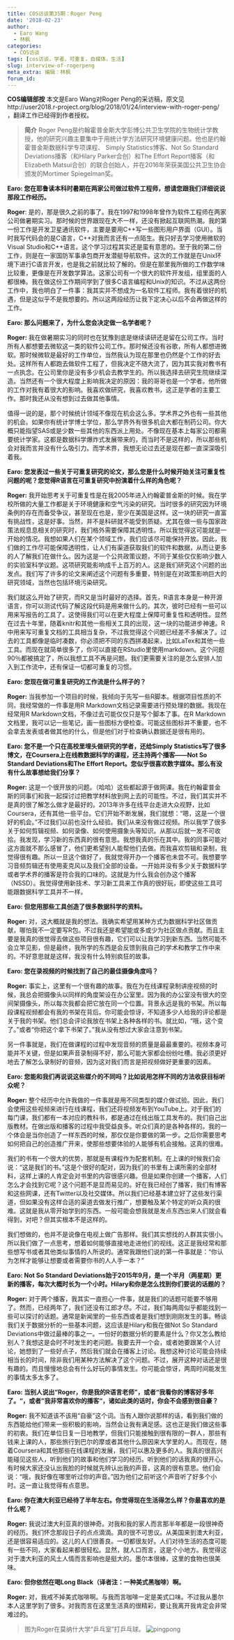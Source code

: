 ```yaml
---
title: COS访谈第35期：Roger Peng
date: '2018-02-23'
author:
  - Earo Wang
  - 林枫
categories:
  - COS访谈
tags: [cos访谈，学者，可重复，自媒体，生活]
slug: interview-of-rogerpeng
meta_extra: 编辑：林枫 
forum_id: 
---
```

**COS编辑部按** 本文是Earo Wang对Roger Peng的采访稿，原文见http://user2018.r-project.org/blog/2018/01/24/interview-with-roger-peng/ ，翻译工作已经得到作者授权。

> **简介**   Roger Peng是约翰霍普金斯大学彭博公共卫生学院的生物统计学教授，他的研究兴趣主要集中于用统计学方法研究环境健康问题。他也是约翰霍普金斯数据科学专项课程、 Simply Statistics博客、Not So Standard Deviations播客（和Hilary Parker合创）和The Effort Report播客（和Elizabeth Matsui合创）的联合创始人，并在2016年荣获美国公共卫生协会颁发的Mortimer Spiegelman奖。

**Earo: 您在耶鲁读本科时暑期在两家公司做过软件工程师，想请您跟我们详细说说那段工作经历。**

**Roger**: 是的，那是很久之前的事了。我在1997和1998年曾作为软件工程师在两家公司做暑期实习。那时候的世界跟现在大不一样，还没有掀起互联网热潮。我的第一份工作是开发卫星通讯软件，主要是要用C++写一些图形用户界面（GUI）。当时我写代码会的是C语言，C++对我而言还有一点陌生。我只好去学习使用微软的Visual Studio和C++语言。这个学习过程其实还是蛮有意思的。至于我的第二份工作，则是在一家国防军事承包商开发潜艇导航软件。这次的工作就是在Unix环境下进行C语言开发，也是我之前就比较了解的。但是在那里我所做的工作数学味比较重，更像是在开发数学算法。这家公司有一个很大的软件开发组，组里面的人都很棒。我在做这份工作期间学到了很多C语言编程和Unix的知识。不过从这两份工作中，我也明白了一件事：我其实并不想成为一名软件工程师。我有着很好的机遇，但是这似乎不是我想要的。所以这两段经历让我下定决心以后不会再做这样的工作。

**Earo: 那么问题来了，为什么您会决定做一名学者呢？**

**Roger:** 我在做暑期实习的同时也在犹豫到底是继续读研还是留在公司工作。当时所有人都想要去微软这一类的软件公司工作。那时候还没有谷歌，所有人都想进微软。那时候微软是最好的工作单位，当然我认为现在那里也仍然是个工作的好去处。这样所有人都跑去做软件工程了，但我决定不随大流了，因为其实我对教书有一点执念。在公司里你是没有多少机会去教学生的。所以我选择去研究生院继续深造。当然还有一个很大程度上影响我决定的原因：我的哥哥也是一个学者。他所做的工作对我有着很大的影响。我喜欢做研究，我喜欢教书，这正是学者的主要工作。那时我还从没有想到过去做其他事情。

值得一说的是，那个时候统计领域不像现在机会这么多。学术界之外也有一些其他的机会。如果你有统计学博士学位，那么学界外有很多机会大都在制药公司。你大概只能指望SAS或是少数一些其他的东西派上用处。不像现在基本上每家公司都需要统计学家。这都是数据科学爆炸式发展带来的，而当时不是这样的，所以那些机会对我而言并没有什么吸引力。而学术界，我想无论过去还是现在都一直深深吸引着我。

**Earo: 您发表过一些关于可重复研究的论文，那么您是什么时候开始关注可重复性问题的呢？您觉得R语言在可重复研究中扮演着什么样的角色呢？**

**Roger:** 我开始思考关于可重复性是在我2005年进入约翰霍普金斯的时候。我在学校所做的大量工作都是关于环境健康和空气污染的研究。当时很多的研究因为环境条例的存在而备受争议，甚至现在也是，至少在美国是这样。这一块的研究一直富有挑战性，这是好事。当然，并不是科研就不能受到质疑。尤其在做一些与国家政策法规息息相关的研究时，我们格外需要保障其透明性。所以我觉得这可能就是一开始的情况。我想如果人们在某个领域工作，我们应该尽可能保持开放。因此，我们做的工作尽可能保障透明性，让人们有渠道获取我们的软件和数据，从而让更多的人了解我们在做什么。因为这是一个公共政策议题，不同于某些仅仅影响少数人的实验室科学议题。这项研究能影响成千上百万的人。这是我们研究这个问题的出发点。我们写了许多的论文来阐述这个问题有多重要，特别是在对政策影响巨大的研究领域，当然也包括环境污染研究。

我们就这么开始了研究，而R又是当时最好的选择。首先，R语言本身是一种开源语言，你可以测试代码了解这段代码是用来做什么的。其次，彼时已经有一些可以用来写报告的工具了。这使得我们可以在更大程度上保障可重复性和透明性。显然在过去十年里，随着knitr和其他一些相关工具的出现，这一块的功能进步神速。R中用来写可重复文档的工具相当复杂，不过我觉得这个问题已经差不多解决了。过去的工具都像是临时凑数，你必须把不同的东西拼凑起来，比如LaTex和其他一些工具。而现在就简单很多了，你可以直接在RStudio里使用markdown。这个问题90％都被搞定了，所以我想工具不再是问题。我们更需要关注的是怎么安排人加入到工作流中，还有保证一切都可重复的习惯。

**Earo: 您现在做可重复研究的工作流是什么样子的？**

**Roger:** 当我参加一个项目的时候，我倾向于先写一些R脚本。根据项目性质的不同，我经常做的一件事是用R Markdown文档记录需要进行预处理的数据。我现在经常用R Markdown文档，不像过去可能仅仅只是写个脚本了事。在R Markdown文档里，我可以记一些笔记，画一些图标方便检查。可能这些图标并不重要，也不会拿去发表或者做其他的什么，但是他们对于检查确认数据还是很有用的。

**Earo: 您不是一个只在高校里埋头做研究的学者，还给Simply Statistics写了很多博文，在Coursera上在线教数据科学的课程，还主持两个播客——Not So Standard Deviations和The Effort Report。您似乎很喜欢数字媒体。那么有没有什么故事想给我们分享？**

**Roger:** 这是一个很开放的问题。（哈哈）这些都起源于做网课。我在约翰霍普金斯的同事们和我一起探讨过把教学材料放到网上去的可能性。不过，我们其实并不是真的很了解怎么做才是最好的。2013年许多在线平台走进大众视野，比如Coursera，还有其他一些平台。它们开始不断发展，我们就想：“嗯，这是一个很好的机会。”不过我们以前也没什么经验。我们从来没有做过视频。所以我学了很多关于如何剪辑视频、如何录像、如何使用摄象头等知识。从那以后就一发不可收拾。我发现，学习新的东西真的很有意思。我想我真的乐在其中。我的同事可能对这方面就不那么感冒了，他们更希望别人能帮他们去做。而我喜欢剪辑和录制，我觉得很有趣。所以一旦这个做好了，我就觉得开办一个播客也未尝不可。我想要学习音频剪辑还有使用麦克风以及我们全部的设备。一开始并没有多少关于数据科学或者学术界的播客是符合我的口味的。这就是为什么我会创办这个播客（NSSD）。我觉得使用新技术、学习新工具来工作真的很好玩，即使这些工具可能跟数据科学工具并不一样。

**Earo: 但您用那些工具创造了很多数据科学的资料。**

**Roger:** 对，这大概就是我的想法。我确实希望用某种方式为数据科学社区做贡献，哪怕我不一定要写R包。不过我还是希望能或多或少为社区做点贡献。而且主要是我真的很觉得去做这些项目很有趣，它们可以让我学习到新东西。当然可能不会立竿见影，但是最终，我所学的东西是会反馈到我自己的学术和教学工作中来的。不好意思就是这样，我没有什么特别疯狂的故事。

**Earo: 您在录视频的时候找到了自己的最佳摄像角度吗？**

**Roger:** 事实上，这里有一个很有趣的故事。我在为在线课程录制讲座视频的时候，我总会把摄像头以同样的角度架设在办公室里。因为我的办公室没有很大的空间架摄像头，所以每次我都会把它放在同一个位置。背景永远是我的书架。所以每段课程视频都会有我的书架在背后。你可能会惊讶，不知道多少人给我的评论都是关于我的书架。他们总会评论我放在书架上各种各样的书。就比如，“哦，这个变了。”或者“你把这个拿下书架了。”我从没有想过大家会注意到书架。

另一件事就是，我们在做课程的过程中发现音频的质量是最最重要的。视频本身可能并不关键，但是如果声音录制得不好，那么可能大家都会纷纷吐槽。我必须更好地去了解怎么录制好的音频，因为这对我们而言是把视频做好更重要的因素。

**Earo: 您能和我们再说说这些媒介的不同吗？比如说用怎样不同的方法收获目标听众呢？**

**Roger:** 整个经历中允许我做的一件事就是用不同类型的媒介做试验。因此，我们会使用这些视频来进行在线课程，我们还将视频发布到YouTube上。对于我们的每门课，我们都有一本对应的教科书，都是通过在线出版工具发布的。我们自己出版教材。在做出版和播客的过程中我受益良多。听众们真的是各种各样的。我的一个体会是当你创造了一样东西的时候，那仅仅是你要做的第一步。之后你需要思考如何把自己的创造推广开来，使那些想要体验的人能够有机会接触。这真的很难。

我们的书有一个很大的优势，那就是有课程作为配套机制。在上课的时候我们会说：“这是我们的书。”这是个很好的配对，因为我们的书里有上课所需的全部材料，这样上课的人肯定会对书里的内容很感兴趣。但是如果你创建一个播客，人们怎么才会找到它呢？这个问题不是显而易见的。好在我已经创了播客，我们有博客和这些网课，还有Twitter以及社交媒体。所以我们已经基本建立好了这些发行渠道，但如果没有这样合适的渠道去做发行推广，想要触及某个特定的听众真的很难。这就是我从零开始学到的东西。一般可能会想我就是发点东西出来人们就会看得到，对吧？但其实根本不是这样的。

我们想做的，也并不是说像在电视上做广告那样。我们其实想找的人群其实很小。所以我们做了一点思考，想着如何能够直接地走进他们的视线。这正是我经常和那些想写书或者其他类似事情的人所说的。通常我跟他们说的第一件事就是：“你认为怎样才能够让想要或者需要你书的人人手一本？”

**Earo: Not So Standard Deviations始于2015年9月，是一个半月（两星期）更新的播客，每次大概时长为一个小时。Hilary和你是怎么找到你们要说的话题的？**

**Roger:** 对于两个播客，我其实一直担心一件事，就是我们的话题可能要不够用了。然而，已经两年了，我们还没有江郎才尽。不过，我们每两周似乎都能找到一些可以探讨的话题。通常是新闻里的一些东西或者是我们想到刚刚发生的事。畅谈我们关于数据分析的一些基本问题，这应该是Hilary和我在做Not So Standard Deviations中做过最棒的事之一。一份好的数据分析的要素是什么？你又怎么教给别人？我想这是会时不时发生的老问题。我要去开一个会，或者她要跟某个人讨论，她想到了一些好点子，然后我们就会在播客上讨论。我想这种讨论可能会持续相当长的时间，除非我们用某种方法解决了这个问题。不过，展开这种对话还是很有趣的。而且慢慢地总会有什么好玩的事情发生。你可能会惊讶，两周时间能发生的事情太多太多了。

**Earo: 当别人说出“Roger，你是我的R语言老师”，或者“我看你的博客好多年了。“，或者”我非常喜欢你的播客“，诸如此类的话时，你会不会感到很自豪？**

**Roger:** 我不知道该不该用“自豪”这个词。当有人跟你说那样的话，看到我们做的东西能给他们带来一些积极的影响，当然会让我有满足感。这也正是我们做这些事的初衷。我们在单位日复一日地教学，但我们只能接触到很有限的一群人，那些有钱来上课的人，那些旅行到巴尔的摩或者其他什么原因来大学里的人。而现在，随着Coursera和其他那些在线课程的发展，我们可以惠及更多的人。我真的很高兴能碰见这些人，听到他们的故事和他们学习的经历。听到他们的话我真的很开心。有时候大家还没认出我脸的时候就先辨认出我的声音，这真的很有意思。他们会说：“哦，我好像在哪里听过你的声音。”因为他们之前听这个声音听了好多个小时。这一直让我觉得有点意思。

**Earo: 你在澳大利亚已经待了半年左右。你觉得现在生活得怎么样？你最喜欢的是什么呢？**

**Roger:** 我说过澳大利亚真的很神奇。对我和我的家人而言那半年都是一段很神奇的经历。我们怀念那段日子的点点滴滴。真的很不可思议。从美国来到澳大利亚，还是很容易适应的。这儿的人们很善良。一切都很友好。人们对待生活的态度可能有一些不同，大家看起来都很轻松。显然，就人口而言，这是个小地方。我觉得这对于澳大利亚的风土人情而言影响也是挺大的。墨尔本很棒，这里的食物也很美味。

**Earo: 但你依然在喝Long Black（译者注：一种美式黑咖啡）啊。**

**Roger:** 对，我戒不掉美式咖啡啊。与我而言咖啡一定是美式口味。不过我从墨尔本人这里学到了很多。对我而言在这里生活真的很精彩，要让我离开我肯定会非常难过的。

> 图为Roger在莫纳什大学“乒乓室”打乒乓球。
![pingpong](https://user2018.r-project.org/img/roger-peng.png)











